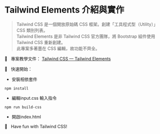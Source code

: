 # Tailwind Elements 介紹與實作
> Tailwind CSS 是一個開放原始碼 CSS 框架。創建「工具程式型（Utility）」CSS 類別列表。<br>
> Tailwind Elements 是非 Tailwind CSS 官方團隊，將 Bootstrap 組件使用 Tailwind CSS 重新創建。<br>
> 此專案多著墨在 CSS 編輯，故功能不齊全。<br>


📝 &nbsp; 專案教學文件：
[Tailwind CSS — Tailwind Elements](https://jacychu.medium.com/tailwind-css-tailwind-elements-33abf469aaa4)

🚀 &nbsp; 快速開始：<br>
- 安裝相依套件
```
npm install
```
- 編輯input.css 輸入指令
```
npm run build-css
```
- 開啟index.html


🌈 &nbsp; Have fun with Tailwind CSS!
